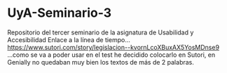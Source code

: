 # UyA-Seminario-3
Repositorio del tercer seminario de la asignatura de Usabilidad y Accesibilidad
Enlace a la línea de tiempo...
https://www.sutori.com/story/legislacion--kvornLcoXBuxAX5YosMDnse9  
...como se va a poder usar en el test he decidido colocarlo en Sutori, en Genially no quedaban muy bien los textos de más de 2 palabras.
